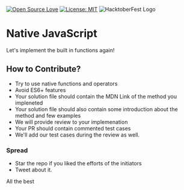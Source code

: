 [![Open Source Love](https://badges.frapsoft.com/os/v2/open-source.svg?v=103)](https://github.com/vinitshahdeo/HacktoberFest)
[![License: MIT](https://img.shields.io/badge/License-MIT-yellow.svg)](https://opensource.org/licenses/MIT)
![HacktoberFest Logo](https://i.ibb.co/6Y947xj/Hacktoberfest-19-Events-1457x180.png)

# Native JavaScript

Let's implement the built in functions again! 

## How to Contribute?

- Try to use native functions and operators
- Avoid ES6+ features
- Your solution file should contain the MDN Link of the method you impleneted
- Your solution file should also contain some introduction about the method and few examples
- We will provide review to your implemenation
- Your PR should contain commented test cases 
- We'll add our test cases during the review as well.

### Spread

- Star the repo if you liked the efforts of the initiators
- Tweet about it.

All the best
